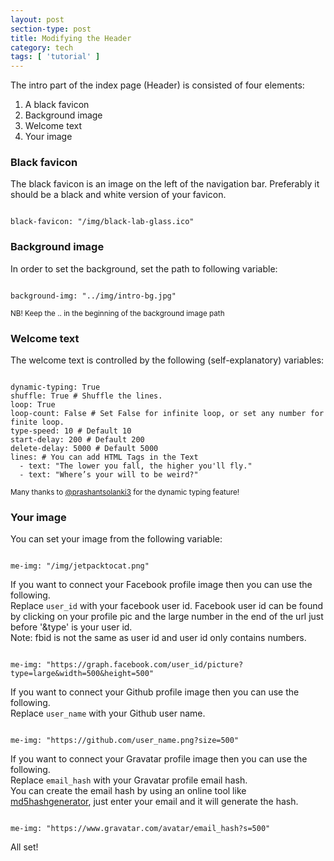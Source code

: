 ```yaml
---
layout: post
section-type: post
title: Modifying the Header
category: tech
tags: [ 'tutorial' ]
---
```


The intro part of the index page (Header) is consisted of four elements:

<ol>
  <li>A black favicon</li>
  <li>Background image</li>
  <li>Welcome text</li>
  <li>Your image</li>
</ol>

### Black favicon

The black favicon is an image on the left of the navigation bar.
Preferably it should be a black and white version of your favicon.

<pre><code data-trim class="yaml">
black-favicon: "/img/black-lab-glass.ico"
</code></pre>

### Background image

In order to set the background, set the path to following variable:

<pre><code data-trim class="yaml">
background-img: "../img/intro-bg.jpg"
</code></pre>

<small>NB! Keep the .. in the beginning of the background image path</small>

### Welcome text

The welcome text is controlled by the following (self-explanatory) variables:

<pre><code data-trim class="yaml">
dynamic-typing: True
shuffle: True # Shuffle the lines.
loop: True
loop-count: False # Set False for infinite loop, or set any number for finite loop.
type-speed: 10 # Default 10
start-delay: 200 # Default 200
delete-delay: 5000 # Default 5000
lines: # You can add HTML Tags in the Text
  - text: "The lower you fall, the higher you'll fly."
  - text: "Where’s your will to be weird?"
</code></pre>

<small>Many thanks to <a href="https://github.com/prashantsolanki3" target="blank">@prashantsolanki3</a> for the dynamic typing feature!</small>

### Your image

You can set your image from the following variable:

<pre><code data-trim class="yaml">
me-img: "/img/jetpacktocat.png"
</code></pre>

If you want to connect your Facebook profile image then you can use the following.                 
Replace `user_id` with your facebook user id. Facebook user id can be found by clicking
on your profile pic and the large number in the end of the url just before '&type' is your user id.           
Note: fbid is not the same as user id and user id only contains numbers.

<pre><code data-trim class="yaml">
me-img: "https://graph.facebook.com/user_id/picture?type=large&width=500&height=500"
</code></pre>

If you want to connect your Github profile image then you can use the following.              
Replace `user_name` with your Github user name.

<pre><code data-trim class="yaml">
me-img: "https://github.com/user_name.png?size=500"
</code></pre>

If you want to connect your Gravatar profile image then you can use the following.              
Replace `email_hash` with your Gravatar profile email hash.                      
You can create the email hash by using an online tool like [md5hashgenerator](http://www.md5hashgenerator.com/),
just enter your email and it will generate the hash.

<pre><code data-trim class="yaml">
me-img: "https://www.gravatar.com/avatar/email_hash?s=500"
</code></pre>

All set!
